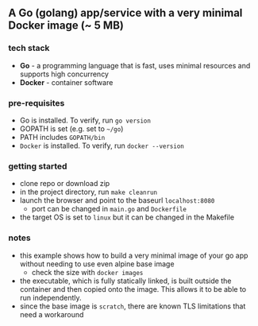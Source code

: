 ## A Go (golang) app/service with a very minimal Docker image (~ 5 MB)

### tech stack
* **Go** - a programming language that is fast, uses minimal resources and supports high concurrency
* **Docker** - container software

### pre-requisites
* Go is installed. To verify, run `go version`
* GOPATH is set (e.g. set to `~/go`)
* PATH includes `GOPATH/bin`
* `Docker` is installed. To verify, run `docker --version`

### getting started
* clone repo or download zip
* in the project directory, run `make cleanrun`
* launch the browser and point to the baseurl `localhost:8080`
    * port can be changed in `main.go` and `Dockerfile`
* the target OS is set to `linux` but it can be changed in the Makefile

### notes
* this example shows how to build a very minimal image of your go app without needing to use even alpine base image
    * check the size with `docker images`
* the executable, which is fully statically linked, is built outside the container and then copied onto the image. This allows it to be able to run independently.
* since the base image is `scratch`, there are known TLS limitations that need a workaround
